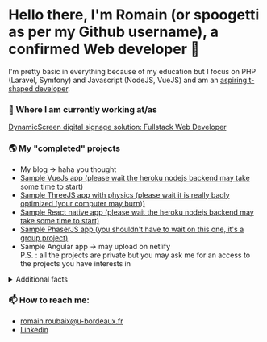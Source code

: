 # Hello there, I'm Romain (or spoogetti as per my Github username), a confirmed Web developer 👋
I'm pretty basic in everything because of my education but I focus on PHP (Laravel, Symfony) and Javascript (NodeJS, VueJS) and am an [aspiring t-shaped developer](https://letslearnabout.net/blog/what-it-is-a-t-shaped-developer-and-why-you-should-be-one/).

### 💼 Where I am currently working at/as
[DynamicScreen digital signage solution: Fullstack Web Developer](https://dynamicscreen.com/)

### 🌎 My "completed" projects
- My blog -> haha you thought
- [Sample VueJs app (please wait the heroku nodejs backend may take some time to start)](https://spoogetti.github.io/movies-front-dawin/#/)
- [Sample ThreeJS app with physics (please wait it is really badly optimized (your computer may burn))](https://spoogetti.github.io)
- [Sample React native app (please wait the heroku nodejs backend may take some time to start)](https://mmc-react.vercel.app/)
- [Sample PhaserJS app (you shouldn't have to wait on this one, it's a group project)](https://spoogetti.github.io/informatique_debranchee/)
- Sample Angular app -> may upload on netlify  
P.S. : all the projects are private but you may ask me for an access to the projects you have interests in

<details>
 <summary>Additional facts</summary>
    <br>
- 🔭 I’m currently working on sharpening my Web developer skills  <br>
- 🌱 I’m currently learning LaTeX (the document preparation system)  <br>
- 💭 I'd like to learn 11ty, Gatsby, TailwindCSS, Netlify  <br>
- 🤔 I’m looking for help with how to prevent people from uploadind zip bombs in my Wordpress site (serious)  <br><br>
  
  ![](https://komarev.com/ghpvc/?username=spoogetti&label=Invaderz) <br>
  
  ### 📉 My stats (please ignore, all my projects are private 😥)
[![Romain's github stats](https://github-readme-stats.vercel.app/api?username=spoogetti)](https://github.com/anuraghazra/github-readme-stats)
  
<!--
[![Top Langs](https://github-readme-stats.vercel.app/api/top-langs/?username=spoogetti)](https://github.com/anuraghazra/github-readme-stats)
-->
</details>

### 📫 How to reach me:
  - <a href="mailto:romain.roubaix@u-bordeaux.fr" alt="Contact me">romain.roubaix@u-bordeaux.fr</a> <br>
  - <a href="https://www.linkedin.com/in/romain-roubaix/" alt="Linkedin">Linkedin</a>


